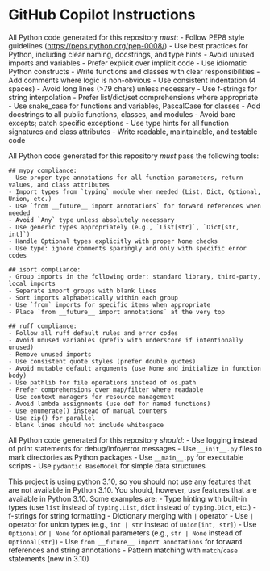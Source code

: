 # GitHub Copilot Instructions
 All Python code generated for this repository *must*:
    - Follow PEP8 style guidelines (https://peps.python.org/pep-0008/)
    - Use best practices for Python, including clear naming, docstrings, and type hints
    - Avoid unused imports and variables
    - Prefer explicit over implicit code
    - Use idiomatic Python constructs
    - Write functions and classes with clear responsibilities
    - Add comments where logic is non-obvious
    - Use consistent indentation (4 spaces)
    - Avoid long lines (>79 chars) unless necessary
    - Use f-strings for string interpolation
    - Prefer list/dict/set comprehensions where appropriate
    - Use snake_case for functions and variables, PascalCase for classes
    - Add docstrings to all public functions, classes, and modules
    - Avoid bare excepts; catch specific exceptions
    - Use type hints for all function signatures and class attributes
    - Write readable, maintainable, and testable code
    
 All Python code generated for this repository *must* pass the following tools:
    
    ## mypy compliance:
    - Use proper type annotations for all function parameters, return values, and class attributes
    - Import types from `typing` module when needed (List, Dict, Optional, Union, etc.)
    - Use `from __future__ import annotations` for forward references when needed
    - Avoid `Any` type unless absolutely necessary
    - Use generic types appropriately (e.g., `List[str]`, `Dict[str, int]`)
    - Handle Optional types explicitly with proper None checks
    - Use type: ignore comments sparingly and only with specific error codes
    
    ## isort compliance:
    - Group imports in the following order: standard library, third-party, local imports
    - Separate import groups with blank lines
    - Sort imports alphabetically within each group
    - Use `from` imports for specific items when appropriate
    - Place `from __future__ import annotations` at the very top
    
    ## ruff compliance:
    - Follow all ruff default rules and error codes
    - Avoid unused variables (prefix with underscore if intentionally unused)
    - Remove unused imports
    - Use consistent quote styles (prefer double quotes)
    - Avoid mutable default arguments (use None and initialize in function body)
    - Use pathlib for file operations instead of os.path
    - Prefer comprehensions over map/filter where readable
    - Use context managers for resource management
    - Avoid lambda assignments (use def for named functions)
    - Use enumerate() instead of manual counters
    - Use zip() for parallel 
    - blank lines should not include whitespace     

 All Python code generated for this repository *should*:
    - Use logging instead of print statements for debug/info/error messages
    - Use `__init__.py` files to mark directories as Python packages
    - Use `__main__.py` for executable scripts
    - Use `pydantic BaseModel` for simple data structures

This project is using python 3.10, so you should not use any features that are not available in Python 3.10.
You should, however, use features that are available in Python 3.10. Some examples are:
    - Type hinting with built-in types (use `list` instead of `typing.List`, `dict` instead of `typing.Dict`, etc.)
    - f-strings for string formatting
    - Dictionary merging with `|` operator
    - Use `|` operator for union types (e.g., `int | str` instead of `Union[int, str]`)
    - Use `Optional` or `| None` for optional parameters (e.g., `str | None` instead of `Optional[str]`)
    - Use `from __future__ import annotations` for forward references and string annotations
    - Pattern matching with `match`/`case` statements (new in 3.10)
 